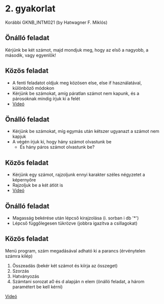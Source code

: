# 2. gyakorlat

Korábbi GKNB_INTM021 (by Hatwagner F. Miklós)

## Önálló feladat

Kérjünk be két számot, majd mondjuk meg, hogy az első a nagyobb, a második, vagy egyenlők!

## Közös feladat

- A fenti feladatot oldjuk meg közösen else, else if használatával, különböző módokon
- Kérjünk be számokat, amíg páratlan számot nem kapunk, és a párosoknak mindig írjuk ki a felét
- [Videó](https://drive.google.com/file/d/1EondN-QWv-NDSpzAR8I6dmq3P9fqWJXI/view?usp=sharing)
## Önálló feladat

- Kérjünk be számokat, míg egymás után kétszer ugyanazt a számot nem kapjuk
- A végén írjuk ki, hogy hány számot olvastunk be
  - És hány páros számot olvastunk be?
## Közös feladat

- Kérjünk egy számot, rajzoljunk ennyi karakter széles négyzetet a képernyőre
- Rajzoljuk be a két átlót is
- [Videó](https://drive.google.com/file/d/1UvoBbfa6Dq-p1QENBRnQ4VBRkfj1fk5Q/view?usp=sharing)

## Önálló feladat

- Magasság bekérése után lépcső kirajzolása (i. sorban i db '*')
- Lépcső függőlegesen tükrözve (jobbra igazítva a csillagokat)


## Közös feladat

Menü program, szám megadásával adható ki a parancs (érvénytelen számra kilép)
1. Összeadás (bekér két számot és kiírja az összeget)
2. Szorzás
3. Hatványozás
4. Számtani sorozat a0 és d alapján n elem (önálló feladat, a három paramétert be kell kérni)

[Videó](https://drive.google.com/file/d/19M0lBOIlHGBVA-ePqd9B_7zUz2BaV_5l/view?usp=sharing)


